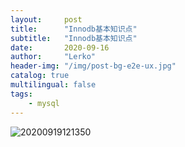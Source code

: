 ```yaml
---
layout:     post
title:      "Innodb基本知识点"
subtitle:   "Innodb基本知识点"
date:       2020-09-16
author:     "Lerko"
header-img: "/img/post-bg-e2e-ux.jpg"
catalog: true
multilingual: false
tags:
    - mysql
---
```



![20200919121350](http://img.chenyingqiao.top/blog/20200919121350.png)